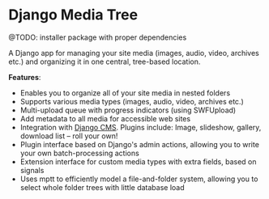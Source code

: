 Django Media Tree
=================

@TODO: installer package with proper dependencies

A Django app for managing your site media (images, audio, video, archives etc.) and organizing it in one central, tree-based location.

__Features__:

* Enables you to organize all of your site media in nested folders  
* Supports various media types (images, audio, video, archives etc.) 
* Multi-upload queue with progress indicators (using SWFUpload)
* Add metadata to all media for accessible web sites 
* Integration with [Django CMS](http://www.django-cms.org). Plugins include: Image, slideshow, gallery, download list – roll your own! 
* Plugin interface based on Django's admin actions, allowing you to write your own batch-processing actions 
* Extension interface for custom media types with extra fields, based on signals
* Uses mptt to efficiently model a file-and-folder system, allowing you to select whole folder trees with little database load 
